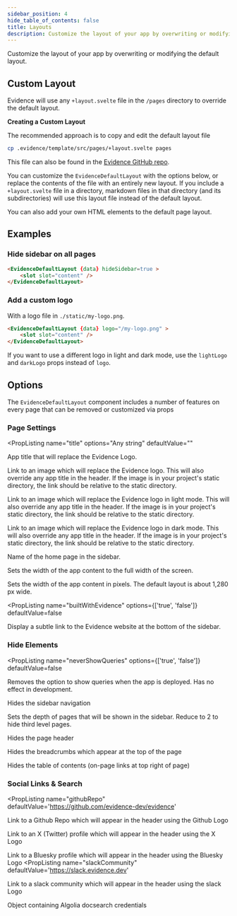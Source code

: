 ```yaml
---
sidebar_position: 4
hide_table_of_contents: false
title: Layouts
description: Customize the layout of your app by overwriting or modifying the default layout.
---
```


Customize the layout of your app by overwriting or modifying the default layout.

## Custom Layout 

Evidence will use any `+layout.svelte` file in the `/pages` directory to override the default layout.

<Alert status=info>
<b>Creating a Custom Layout</b>

The recommended approach is to copy and edit the default layout file

```bash
cp .evidence/template/src/pages/+layout.svelte pages
```

This file can also be found in the [Evidence GitHub repo](https://github.com/evidence-dev/evidence/blob/main/sites/example-project/src/pages/+layout.svelte).
</Alert>

You can customize the `EvidenceDefaultLayout` with the options below, or replace the contents of the file with an entirely new layout. If you include a `+layout.svelte` file in a directory, markdown files in that directory (and its subdirectories) will use this layout file instead of the default layout.

You can also add your own HTML elements to the default page layout.

## Examples

### Hide sidebar on all pages

```html
<EvidenceDefaultLayout {data} hideSidebar=true >
	<slot slot="content" />
</EvidenceDefaultLayout>
```

### Add a custom logo

With a logo file in  `./static/my-logo.png`.

```html
<EvidenceDefaultLayout {data} logo="/my-logo.png" >
	<slot slot="content" />
</EvidenceDefaultLayout>
```

If you want to use a different logo in light and dark mode, use the `lightLogo` and `darkLogo` props instead of `logo`.

## Options

The `EvidenceDefaultLayout` component includes a number of features on every page that can be removed or customized via props

### Page Settings


<PropListing
    name="title"
    options="Any string"
    defaultValue=""
>

App title that will replace the Evidence Logo.

</PropListing>
<PropListing
    name="logo"
    options="/logo.png"
    defaultValue=""
>

Link to an image which will replace the Evidence logo. This will also override any app title in the header. If the image is in your project's static directory, the link should be relative to the static directory.

</PropListing>
<PropListing
    name="lightLogo"
    options="/lightLogo.png"
    defaultValue=""
>

Link to an image which will replace the Evidence logo in light mode. This will also override any app title in the header. If the image is in your project's static directory, the link should be relative to the static directory.

</PropListing>
<PropListing
    name="darkLogo"
    options="/darkLogo.png"
    defaultValue=""
>

Link to an image which will replace the Evidence logo in dark mode. This will also override any app title in the header. If the image is in your project's static directory, the link should be relative to the static directory.

</PropListing>
<PropListing
    name="homePageName"
    options="Any string"
    defaultValue=Home
>

Name of the home page in the sidebar.

</PropListing>
<PropListing
    name="fullWidth"
    options={['true', 'false']}
    defaultValue=false
>

Sets the width of the app content to the full width of the screen.

</PropListing>
<PropListing
    name="maxWidth"
    options="Any number"
    defaultValue=""
>

Sets the width of the app content in pixels. The default layout is about 1,280 px wide.

</PropListing>

<PropListing
    name="builtWithEvidence"
    options={['true', 'false']}
    defaultValue=false
>

Display a subtle link to the Evidence website at the bottom of the sidebar.

</PropListing>

### Hide Elements

<PropListing
    name="neverShowQueries"
    options={['true', 'false']}
    defaultValue=false
>

Removes the option to show queries when the app is deployed. Has no effect in development.

</PropListing>
<PropListing
    name="hideSidebar"
    options={['true', 'false']}
    defaultValue=false
>

Hides the sidebar navigation

</PropListing>
<PropListing
    name="sidebarDepth"
    options={['2', '3']}
    defaultValue=3
>

Sets the depth of pages that will be shown in the sidebar. Reduce to 2 to hide third level pages.

</PropListing>
<PropListing
    name="hideHeader"
    options={['true', 'false']}
    defaultValue=false
>

Hides the page header

</PropListing>
<PropListing
    name="hideBreadcrumbs"
    options={['true', 'false']}
    defaultValue=false
>

Hides the breadcrumbs which appear at the top of the page

</PropListing>
<PropListing
    name="hideTOC"
    options={['true', 'false']}
    defaultValue=false
>

Hides the table of contents (on-page links at top right of page)

</PropListing>

### Social Links & Search

<PropListing
    name="githubRepo"
    defaultValue='https://github.com/evidence-dev/evidence'
>

Link to a Github Repo which will appear in the header using the Github Logo

</PropListing>
<PropListing
    name="xProfile"
    defaultValue='https://twitter.com/evidence_dev'
>

Link to an X (Twitter) profile which will appear in the header using the X Logo

</PropListing>
<PropListing
    name="blueskyProfile"
    defaultValue='https://bsky.app/profile/evidence.dev'
>

Link to a Bluesky profile which will appear in the header using the Bluesky Logo
</PropListing>
<PropListing
    name="slackCommunity"
    defaultValue='https://slack.evidence.dev'
>

Link to a slack community which will appear in the header using the slack Logo

</PropListing>
<PropListing
    name="algolia"
    options="{`{{appId: 'xxx', apiKey: 'xxx', indexName: 'xxx'}}`}"
    defaultValue=""
>

Object containing Algolia docsearch credentials

</PropListing>

